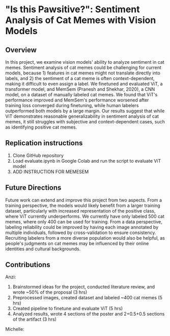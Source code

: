 # "Is this Pawsitive?": Sentiment Analysis of Cat Memes with Vision Models
## Overview
In this project, we examine vision models' ability to analyze sentiment in cat memes. Sentiment analysis of cat memes could be challenging for current models, because 1) features in cat memes might not translate directly into labels, and 2) the sentiment of a cat meme is often context-dependent, making it difficult to even assign a label. We finetuned and evaluated ViT, a transformer model, and MemSem (Pranesh and Shekhar, 2020), a CNN model, on a dataset of manually labeled cat memes. We found that ViT's performance improved and MemSem's performance worsened after training loss converged during finetuning, while human labelers outperformed both models by a large margin. Our results suggest that while ViT demonstrates reasonable generalizability in sentiment analysis of cat memes, it still struggles with subjective and context-dependent cases, such as identifying positive cat memes.

## Replication instructions
1. Clone GitHub repository
2. Load evaluate.ipynb in Google Colab and run the script to evaluate ViT model
3. ADD INSTRUCTION FOR MEMESEM

## Future Directions
Future work can extend and improve this project from two aspects. From a training perspective, the models would likely benefit from a larger training dataset, particularly with increased representation of the positive class, where ViT currently underperforms. We currently have only labeled 500 cat memes, where only 400 can be used for training. From a data perspective, labeling reliability could be improved by having each image annotated by multiple individuals, followed by cross-validation to ensure consistency. Recruiting labelers from a more diverse population would also be helpful, as people's judgments on cat memes may be influenced by their online identities and cultural backgrounds.

## Contributions
Anzi:
1. Brainstormed ideas for the project, conducted literature review, and wrote ~50% of the proposal (3 hrs)
2. Preprocessed images, created dataset and labeled ~400 cat memes (5 hrs)
3. Created pipeline to finetune and evaluate ViT (5 hrs)
4. Analyzed results, wrote 4 sections of the poster and 2+0.5+0.5 sections of the artifact (3 hrs)

Michelle:
